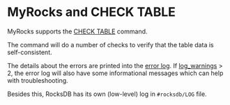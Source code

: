 
# MyRocks and CHECK TABLE

MyRocks supports the [CHECK TABLE](../../sql-statements-and-structure/sql-statements/table-statements/check-table.md) command.


The command will do a number of checks to verify that the table data is self-consistent.


The details about the errors are printed into the [error log](../../../server-management/server-monitoring-logs/error-log.md).
If [log_warnings](../../../server-usage/replication-cluster-multi-master/optimization-and-tuning/system-variables/server-system-variables.md#log_warnings) > 2, the error log will also have some informational messages which can help with troubleshooting.


Besides this, RocksDB has its own (low-level) log in `#rocksdb/LOG` file.

